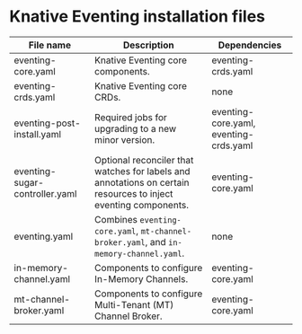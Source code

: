 # Knative Eventing installation files

| File name | Description | Dependencies|
| --- | --- | --- |
| eventing-core.yaml | Knative Eventing core components. | eventing-crds.yaml |
| eventing-crds.yaml | Knative Eventing core CRDs. | none |
| eventing-post-install.yaml | Required jobs for upgrading to a new minor version. | eventing-core.yaml, eventing-crds.yaml |
| eventing-sugar-controller.yaml | Optional reconciler that watches for labels and annotations on certain resources to inject eventing components. | eventing-core.yaml |
| eventing.yaml | Combines `eventing-core.yaml`, `mt-channel-broker.yaml`, and `in-memory-channel.yaml`. | none |
| in-memory-channel.yaml | Components to configure In-Memory Channels. | eventing-core.yaml |
| mt-channel-broker.yaml | Components to configure Multi-Tenant (MT) Channel Broker. | eventing-core.yaml |
